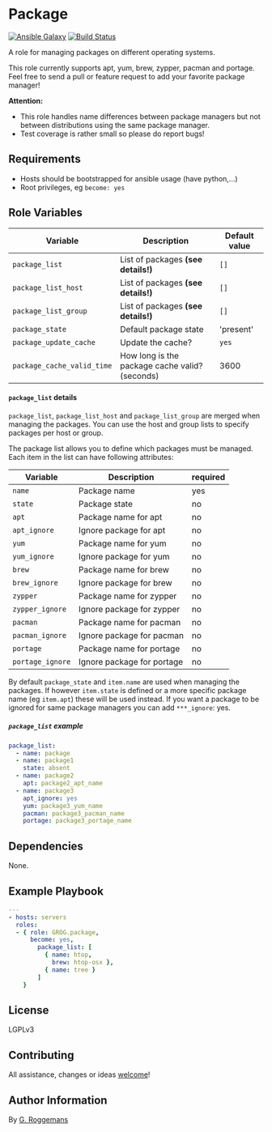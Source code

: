 # Package

[![Ansible Galaxy](http://img.shields.io/badge/galaxy-GROG.package-660198.svg?style=flat)](https://galaxy.ansible.com/list#/roles/4689)
[![Build Status](https://travis-ci.org/GROG/ansible-role-package.svg?branch=master)](https://travis-ci.org/GROG/ansible-role-package)

A role for managing packages on different operating systems.

This role currently supports apt, yum, brew, zypper, pacman and portage. Feel
free to send a pull or feature request to add your favorite package manager!

**Attention:**

- This role handles name differences between package managers but not between
  distributions using the same package manager.
- Test coverage is rather small so please do report bugs!

## Requirements

- Hosts should be bootstrapped for ansible usage (have python,...)
- Root privileges, eg `become: yes`

## Role Variables

| Variable | Description | Default value |
|----------|-------------|---------------|
| `package_list` | List of packages **(see details!)** | `[]` |
| `package_list_host`| List of packages **(see details!)**  | `[]` |
| `package_list_group` | List of packages **(see details!)** | `[]` |
| `package_state` | Default package state | 'present' |
| `package_update_cache` | Update the cache? | `yes` |
| `package_cache_valid_time` | How long is the package cache valid? (seconds) | 3600 |

#### `package_list` details

`package_list`, `package_list_host` and `package_list_group` are merged when
managing the packages. You can use the host and group lists to specify
packages per host or group.

The package list allows you to define which packages must be managed. Each item
in the list can have following attributes:

| Variable | Description | required |
|----------|-------------|----------|
| `name` | Package name | yes |
| `state` | Package state | no |
| `apt` | Package name for apt | no |
| `apt_ignore` | Ignore package for apt | no |
| `yum` | Package name for yum | no |
| `yum_ignore` | Ignore package for yum | no |
| `brew` | Package name for brew | no |
| `brew_ignore` | Ignore package for brew | no |
| `zypper` | Package name for zypper | no |
| `zypper_ignore` | Ignore package for zypper | no |
| `pacman` | Package name for pacman | no |
| `pacman_ignore` | Ignore package for pacman | no |
| `portage` | Package name for portage | no |
| `portage_ignore` | Ignore package for portage | no |

By default `package_state` and `item.name` are used when managing the packages.
If however `item.state` is defined or a more specific package name (eg
`item.apt`) these will be used instead. If you want a package to be ignored for
same package managers you can add `***_ignore`: yes.

##### `package_list` example

```yaml
package_list:
  - name: package
  - name: package1
    state: absent
  - name: package2
    apt: package2_apt_name
  - name: package3
    apt_ignore: yes 
    yum: package3_yum_name
    pacman: package3_pacman_name
    portage: package3_portage_name
```

## Dependencies

None.

## Example Playbook

```yaml
---
- hosts: servers
  roles:
  - { role: GROG.package,
      become: yes,
        package_list: [
          { name: htop,
            brew: htop-osx },
          { name: tree }
        ]
    }
```

## License

LGPLv3

## Contributing

All assistance, changes or ideas [welcome](https://github.com/GROG/ansible-role-package/issues)!

## Author Information

By [G. Roggemans](https://github.com/groggemans)
